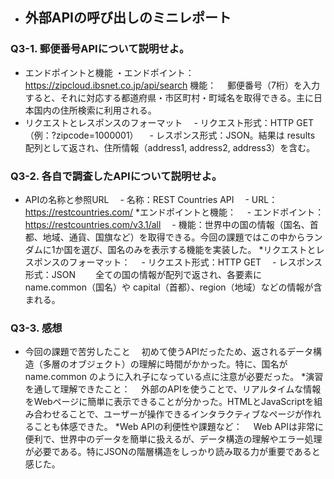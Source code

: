 * ## 外部APIの呼び出しのミニレポート
### Q3-1. 郵便番号APIについて説明せよ。
* エンドポイントと機能
・エンドポイント：
　https://zipcloud.ibsnet.co.jp/api/search
機能：
　郵便番号（7桁）を入力すると、それに対応する都道府県・市区町村・町域名を取得できる。主に日本国内の住所検索に利用される。
* リクエストとレスポンスのフォーマット
　- リクエスト形式：HTTP GET（例：?zipcode=1000001）
　- レスポンス形式：JSON。結果は results 配列として返され、住所情報（address1, address2, address3）を含む。
### Q3-2. 各自で調査したAPIについて説明せよ。
* APIの名称と参照URL
　- 名称：REST Countries API
　- URL：https://restcountries.com/
*エンドポイントと機能：
　- エンドポイント：https://restcountries.com/v3.1/all
　- 機能：世界中の国の情報（国名、首都、地域、通貨、国旗など）を取得できる。今回の課題ではこの中からランダムに1か国を選び、国名のみを表示する機能を実装した。
*リクエストとレスポンスのフォーマット：
　- リクエスト形式：HTTP GET
　- レスポンス形式：JSON
　　全ての国の情報が配列で返され、各要素に name.common（国名）や capital（首都）、region（地域）などの情報が含まれる。
### Q3-3. 感想
* 今回の課題で苦労したこと
　初めて使うAPIだったため、返されるデータ構造（多層のオブジェクト）の理解に時間がかかった。特に、国名が name.common のように入れ子になっている点に注意が必要だった。
*演習を通して理解できたこと：
　外部のAPIを使うことで、リアルタイムな情報をWebページに簡単に表示できることが分かった。HTMLとJavaScriptを組み合わせることで、ユーザーが操作できるインタラクティブなページが作れることも体感できた。
*Web APIの利便性や課題など：
　Web APIは非常に便利で、世界中のデータを簡単に扱えるが、データ構造の理解やエラー処理が必要である。特にJSONの階層構造をしっかり読み取る力が重要であると感じた。
